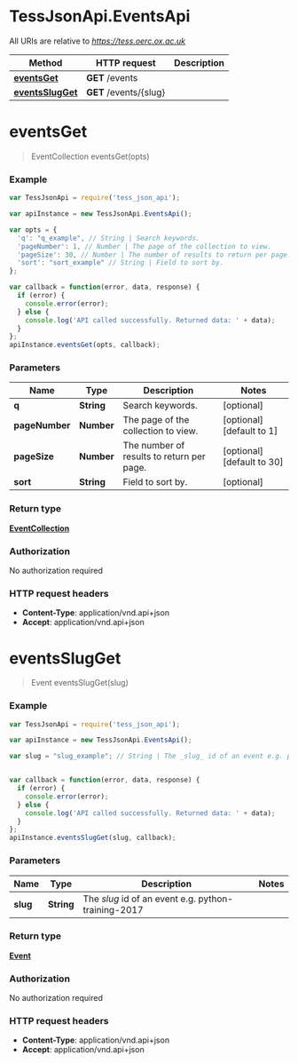 # TessJsonApi.EventsApi

All URIs are relative to *https://tess.oerc.ox.ac.uk*

Method | HTTP request | Description
------------- | ------------- | -------------
[**eventsGet**](EventsApi.md#eventsGet) | **GET** /events | 
[**eventsSlugGet**](EventsApi.md#eventsSlugGet) | **GET** /events/{slug} | 


<a name="eventsGet"></a>
# **eventsGet**
> EventCollection eventsGet(opts)



### Example
```javascript
var TessJsonApi = require('tess_json_api');

var apiInstance = new TessJsonApi.EventsApi();

var opts = { 
  'q': "q_example", // String | Search keywords.
  'pageNumber': 1, // Number | The page of the collection to view.
  'pageSize': 30, // Number | The number of results to return per page.
  'sort': "sort_example" // String | Field to sort by.
};

var callback = function(error, data, response) {
  if (error) {
    console.error(error);
  } else {
    console.log('API called successfully. Returned data: ' + data);
  }
};
apiInstance.eventsGet(opts, callback);
```

### Parameters

Name | Type | Description  | Notes
------------- | ------------- | ------------- | -------------
 **q** | **String**| Search keywords. | [optional] 
 **pageNumber** | **Number**| The page of the collection to view. | [optional] [default to 1]
 **pageSize** | **Number**| The number of results to return per page. | [optional] [default to 30]
 **sort** | **String**| Field to sort by. | [optional] 

### Return type

[**EventCollection**](EventCollection.md)

### Authorization

No authorization required

### HTTP request headers

 - **Content-Type**: application/vnd.api+json
 - **Accept**: application/vnd.api+json

<a name="eventsSlugGet"></a>
# **eventsSlugGet**
> Event eventsSlugGet(slug)



### Example
```javascript
var TessJsonApi = require('tess_json_api');

var apiInstance = new TessJsonApi.EventsApi();

var slug = "slug_example"; // String | The _slug_ id of an event e.g. python-training-2017


var callback = function(error, data, response) {
  if (error) {
    console.error(error);
  } else {
    console.log('API called successfully. Returned data: ' + data);
  }
};
apiInstance.eventsSlugGet(slug, callback);
```

### Parameters

Name | Type | Description  | Notes
------------- | ------------- | ------------- | -------------
 **slug** | **String**| The _slug_ id of an event e.g. python-training-2017 | 

### Return type

[**Event**](Event.md)

### Authorization

No authorization required

### HTTP request headers

 - **Content-Type**: application/vnd.api+json
 - **Accept**: application/vnd.api+json

